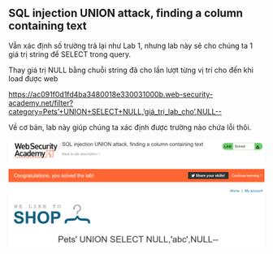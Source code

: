## SQL injection UNION attack, finding a column containing text

Vẫn xác định số trường trả lại như Lab 1, nhưng lab này sẽ cho chúng ta 1 giá trị string để SELECT trong query.

Thay giá trị NULL bằng chuỗi string đã cho lần lượt từng vị trí cho đến khi load được web

https://ac091f0d1fd4ba3480018e330031000b.web-security-academy.net/filter?category=Pets’+UNION+SELECT+NULL,’giá_trị_lab_cho’,NULL--

Về cơ bản, lab này giúp chúng ta xác định được trường nào chứa lỗi thôi.

![](/imgs/SQL-Injection/5.png?raw=true)
